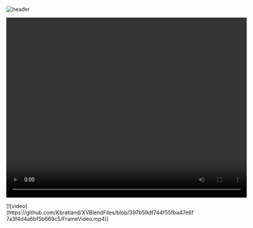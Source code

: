 ![header](https://capsule-render.vercel.app/api?type=waving&text=Frame%20Construction%20Instructions&animation=scaleIn&color=gradient&fontColor=000000&customColorList=6&height=150&fontSize=50&fontAlignY=35)
<p align="center">
  <video width="640" height="480" src=https://github.com/Kbratland/XVBlendFiles/blob/397b59df744f55fba47e6f7a3f4d4a6bf5b669c5/FrameVideo.mp4></video/>
</p>
[![video](https://github.com/Kbratland/XVBlendFiles/blob/397b59df744f55fba47e6f7a3f4d4a6bf5b669c5/FrameVideo.mp4)]

